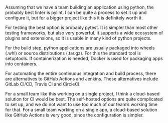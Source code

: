 Assuming that we have a team building an application using python, the probably best linter is pylint. I can be quite a process to set it up and configure it, but for a bigger project like this it is definitely worth it.

For testing the best option is probably pytest. It is simpler than most other testing frameworks, but also very powerful. It supports a wide ecosystem of plugins and extensions, so it is usable in many kind of python projects.

For the build step, python applications are usually packaged into wheels (.whl) or source distributions (.tar.gz). For this the standard tool is setuptools. If containerization is needed, Docker is used for packaging apps into containers.

For automating the entire continuous integration and build process, there are alternatives to GitHub Actions and Jenkins. These alternatives include GitLab CI/CD, Travis CI and CircleCI.

For a small team like this working on a single project, I think a cloud-based solution for CI would be best. The self-hosted options are quite complicated to set up, and we do not want to use too much of our team’s working time for that. For a small team working on a single app, a cloud-based solution like GitHub Actions is very good, since the configuration is simpler.
